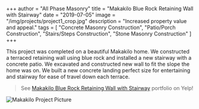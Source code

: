 +++
author = "All Phase Masonry"
title = "Makakilo Blue Rock Retaining Wall with Stairway"
date = "2019-07-05"
image = "/img/projects/project1_crop.jpg"
description = "Increased property value and appeal."
tags = [
    "Concrete Masonry Construction",
	"Patio/Porch Construction",
	"Stairs/Steps Construction",
	"Stone Masonry Construction"
]
+++

This project was completed on a beautiful Makakilo home. We constructed a terraced retaining wall using blue rock and installed a new stairway with a concrete patio. We excavated and constructed new wall to fit the slope the home was on. We built a new concrete landing perfect size for entertaining and stairway for ease of travel down each terrace.

> See [Makakilo Blue Rock Retaining Wall with Stairway](https://www.yelp.com/portfolio_project/DChGft1z5q8MSp4A484r7Q/-/7LC5an39rNkeoEqPgpqpeA) portfolio on Yelp!

![Makakilo Project Picture](/img/projects/project1.jpg)
